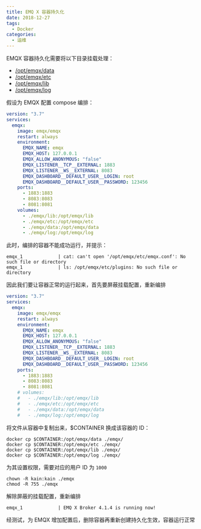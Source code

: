 ```yaml
---
title: EMQ X 容器持久化
date: 2018-12-27
tags:
  - Docker
categories:
  - 运维
---
```


EMQX 容器持久化需要将以下目录挂载处理：

- <u>/opt/emqx/data</u>
- <u>/opt/emqx/etc</u>
- <u>/opt/emqx/lib</u>
- <u>/opt/emqx/log</u>

假设为 EMQX 配置 compose 编排：

```yaml
version: "3.7"
services:
  emqx:
    image: emqx/emqx
    restart: always
    environment:
      EMQX_NAME: emqx
      EMQX_HOST: 127.0.0.1
      EMQX_ALLOW_ANONYMOUS: "false"
      EMQX_LISTENER__TCP__EXTERNAL: 1883
      EMQX_LISTENER__WS__EXTERNAL: 8083
      EMQX_DASHBOARD__DEFAULT_USER__LOGIN: root
      EMQX_DASHBOARD__DEFAULT_USER__PASSWORD: 123456
    ports:
      - 1883:1883
      - 8083:8083
      - 8081:8081
    volumes:
      - ./emqx/lib:/opt/emqx/lib
      - ./emqx/etc:/opt/emqx/etc
      - ./emqx/data:/opt/emqx/data
      - ./emqx/log:/opt/emqx/log
```

此时，编排的容器不能成功运行，并提示：

```shell
emqx_1             | cat: can't open '/opt/emqx/etc/emqx.conf': No such file or directory
emqx_1             | ls: /opt/emqx/etc/plugins: No such file or directory
```

因此我们要让容器正常的运行起来，首先要屏蔽挂载配置，重新编排

```yaml
version: "3.7"
services:
  emqx:
    image: emqx/emqx
    restart: always
    environment:
      EMQX_NAME: emqx
      EMQX_HOST: 127.0.0.1
      EMQX_ALLOW_ANONYMOUS: "false"
      EMQX_LISTENER__TCP__EXTERNAL: 1883
      EMQX_LISTENER__WS__EXTERNAL: 8083
      EMQX_DASHBOARD__DEFAULT_USER__LOGIN: root
      EMQX_DASHBOARD__DEFAULT_USER__PASSWORD: 123456
    ports:
      - 1883:1883
      - 8083:8083
      - 8081:8081
    # volumes:
    #   - ./emqx/lib:/opt/emqx/lib
    #   - ./emqx/etc:/opt/emqx/etc
    #   - ./emqx/data:/opt/emqx/data
    #   - ./emqx/log:/opt/emqx/log
```

将文件从容器中复制出来，$CONTAINER 换成该容器的 ID：

```shell
docker cp $CONTAINER:/opt/emqx/data ./emqx/
docker cp $CONTAINER:/opt/emqx/etc ./emqx/
docker cp $CONTAINER:/opt/emqx/lib ./emqx/
docker cp $CONTAINER:/opt/emqx/log ./emqx/
```

为其设置权限，需要对应的用户 ID 为 `1000`

```shell
chown -R kain:kain ./emqx
chmod -R 755 ./emqx
```

解除屏蔽的挂载配置，重新编排

```shell
emqx_1             | EMQ X Broker 4.1.4 is running now!
```

经测试，为 EMQX 增加配置后，删除容器再重新创建持久化生效，容器运行正常

